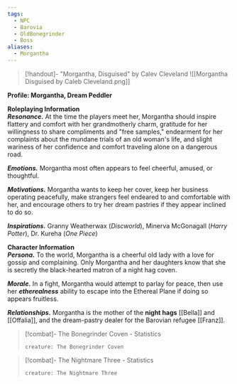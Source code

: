 ```yaml
---
tags:
  - NPC
  - Barovia
  - OldBonegrinder
  - Boss
aliases:
  - Morgantha
---
```

> [!handout]- "Morgantha, Disguised" by Calev Cleveland
> ![[Morgantha Disguised by Caleb Cleveland.png]]

**Profile: Morgantha, Dream Peddler**

**Roleplaying Information**  
**_Resonance._** At the time the players meet her, Morgantha should inspire flattery and comfort with her grandmotherly charm, gratitude for her willingness to share compliments and "free samples," endearment for her complaints about the mundane trials of an old woman's life, and slight wariness of her confidence and comfort traveling alone on a dangerous road.

**_Emotions._** Morgantha most often appears to feel cheerful, amused, or thoughtful.

**_Motivations._** Morgantha wants to keep her cover, keep her business operating peacefully, make strangers feel endeared to and comfortable with her, and encourage others to try her dream pastries if they appear inclined to do so.

**_Inspirations._** Granny Weatherwax (_Discworld_), Minerva McGonagall (_Harry Potter_), Dr. Kureha (_One Piece_)

**Character Information**  
**_Persona._** To the world, Morgantha is a cheerful old lady with a love for gossip and complaining. Only Morgantha and her daughters know that she is secretly the black-hearted matron of a night hag coven.

**_Morale._** In a fight, Morgantha would attempt to parlay for peace, then use her **_etherealness_** ability to escape into the Ethereal Plane if doing so appears fruitless.

**_Relationships._** Morgantha is the mother of the **night hags** [[Bella]] and [[Offalia]], and the dream-pastry dealer for the Barovian refugee [[Franz]].

> [!combat]- The Bonegrinder Coven - Statistics
> ```statblock
> creature: The Bonegrinder Coven
> ```

> [!combat]- The Nightmare Three - Statistics
> ```statblock
> creature: The Nightmare Three
> ```